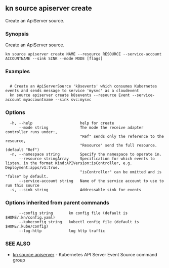 ## kn source apiserver create

Create an ApiServer source.

### Synopsis

Create an ApiServer source.

```
kn source apiserver create NAME --resource RESOURCE --service-account ACCOUNTNAME --sink SINK --mode MODE [flags]
```

### Examples

```

  # Create an ApiServerSource 'k8sevents' which consumes Kubernetes events and sends message to service 'mysvc' as a cloudevent
  kn source apiserver create k8sevents --resource Event --service-account myaccountname --sink svc:mysvc
```

### Options

```
  -h, --help                     help for create
      --mode string              The mode the receive adapter controller runs under:,
                                 "Ref" sends only the reference to the resource,
                                 "Resource" send the full resource. (default "Ref")
  -n, --namespace string         Specify the namespace to operate in.
      --resource stringArray     Specification for which events to listen, in the format Kind:APIVersion:isController, e.g. Deployment:apps/v1:true.
                                 "isController" can be omitted and is "false" by default.
      --service-account string   Name of the service account to use to run this source
  -s, --sink string              Addressable sink for events
```

### Options inherited from parent commands

```
      --config string       kn config file (default is $HOME/.kn/config.yaml)
      --kubeconfig string   kubectl config file (default is $HOME/.kube/config)
      --log-http            log http traffic
```

### SEE ALSO

* [kn source apiserver](kn_source_apiserver.md)	 - Kubernetes API Server Event Source command group

